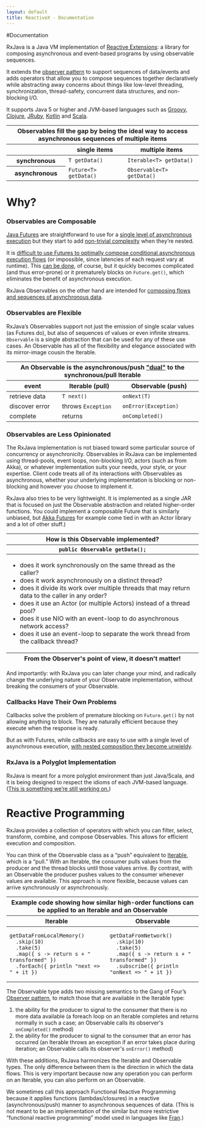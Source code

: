 ```yaml
---
layout: default
title: ReactiveX - Documentation
---
```


#Documentation

RxJava is a Java VM implementation of [Reactive Extensions](https://rx.codeplex.com): a library for composing asynchronous and event-based programs by using observable sequences.

It extends the [observer pattern](http://en.wikipedia.org/wiki/Observer_pattern) to support sequences of data/events and adds operators that allow you to compose sequences together declaratively while abstracting away concerns about things like low-level threading, synchronization, thread-safety, concurrent data structures, and non-blocking I/O.

It supports Java 5 or higher and JVM-based languages such as [Groovy](https://github.com/Netflix/RxJava/tree/master/language-adaptors/rxjava-groovy), [Clojure](https://github.com/Netflix/RxJava/tree/master/language-adaptors/rxjava-clojure), [JRuby](https://github.com/Netflix/RxJava/tree/master/language-adaptors/rxjava-jruby), [Kotlin](https://github.com/Netflix/RxJava/tree/master/language-adaptors/rxjava-kotlin) and [Scala](https://github.com/Netflix/RxJava/tree/master/language-adaptors/rxjava-scala).

<center><table>
 <thead>
  <tr><th colspan="3">Observables fill the gap by being the ideal way to access asynchronous sequences of multiple items</th></tr>
  <tr><th></th><th>single items</th><th>multiple items</th></tr>
 </thead>
 <tbody>
  <tr><th>synchronous</th><td><code>T getData()</code></td><td><code>Iterable&lt;T&gt; getData()</code></td></tr>
  <tr><th>asynchronous</th><td><code>Future&lt;T&gt; getData()</code></td><td><code>Observable&lt;T&gt; getData()</code></td></tr>
 </tbody>
</table></center>

# Why?

### Observables are Composable

<a href="http://docs.oracle.com/javase/7/docs/api/java/util/concurrent/Future.html">Java Futures</a> are straightforward to use for a <a href="https://gist.github.com/4670979">single level of asynchronous execution</a> but they start to add <a href="https://gist.github.com/4671081">non-trivial complexity</a> when they’re nested.

It is <a href="https://gist.github.com/4671081#file-futuresb-java-L163">difficult to use Futures to optimally compose conditional asynchronous execution flows</a> (or impossible, since latencies of each request vary at runtime). This <a href="http://www.amazon.com/gp/product/0321349601?ie=UTF8&tag=none0b69&linkCode=as2&camp=1789&creative=9325&creativeASIN=0321349601">can be done</a>, of course, but it quickly becomes complicated (and thus error-prone) or it prematurely blocks on `Future.get()`, which eliminates the benefit of asynchronous execution.

RxJava Observables on the other hand are intended for [composing flows and sequences of asynchronous data](https://github.com/Netflix/RxJava/wiki/How-To-Use#composition).

### Observables are Flexible

RxJava’s Observables support not just the emission of single scalar values (as Futures do), but also of sequences of values or even infinite streams. ``Observable`` is a single abstraction that can be used for any of these use cases. An Observable has all of the flexibility and elegance associated with its mirror-image cousin the Iterable.

<center><table>
 <thead>
  <tr><th colspan="3">An Observable is the asynchronous/push <a href="http://en.wikipedia.org/wiki/Dual_(category_theory)">"dual"</a> to the synchronous/pull Iterable</th></tr>
  <tr><th>event</th><th>Iterable (pull)</th><th>Observable (push)</th></tr>
 </thead>
 <tbody>
  <tr><td>retrieve data</td><td><code>T next()</code></td><td><code>onNext(T)</code></td></tr>
  <tr><td>discover error</td><td>throws <code>Exception</code></td><td><code>onError(Exception)</code></td></tr>
  <tr><td>complete</td><td>returns</td><td><code>onCompleted()</code></td></tr>
 <tbody>
</table></center>

### Observables are Less Opinionated

The RxJava implementation is not biased toward some particular source of concurrency or asynchronicity. Observables in RxJava can be implemented using thread-pools, event loops, non-blocking I/O, actors (such as from Akka), or whatever implementation suits your needs, your style, or your expertise. Client code treats all of its interactions with Observables as asynchronous, whether your underlying implementation is blocking or non-blocking and however you choose to implement it.

RxJava also tries to be very lightweight. It is implemented as a single JAR that is focused on just the Observable abstraction and related higher-order functions. You could implement a composable Future that is similarly unbiased, but <a href="http://doc.akka.io/docs/akka/2.2.0/java.html">Akka Futures</a> for example come tied in with an Actor library and a lot of other stuff.)

<center><table>
 <thead>
  <tr><th>How is this Observable implemented?</th></tr>
  <tr><th><code>public Observable<data> getData();</code></th></tr>
 </thead>
 <tfoot>
  <tr><th>From the Observer's point of view, it doesn't matter!</Th.></tr>
 </tfoot>
 <tbody>
  <tr><td><ul>
<li>does it work synchronously on the same thread as the caller?</li>
<li>does it work asynchronously on a distinct thread?</li>
<li>does it divide its work over multiple threads that may return data to the caller in any order?</li>
<li>does it use an Actor (or multiple Actors) instead of a thread pool?</li>
<li>does it use NIO with an event-loop to do asynchronous network access?</li>
<li>does it use an event-loop to separate the work thread from the callback thread?</li>
</ul></td></tr>
 </tbody>
</table></center>

And importantly: with RxJava you can later change your mind, and radically change the underlying nature of your Observable implementation, without breaking the consumers of your Observable.

### Callbacks Have Their Own Problems

Callbacks solve the problem of premature blocking on ``Future.get()`` by not allowing anything to block. They are naturally efficient because they execute when the response is ready.

But as with Futures, while callbacks are easy to use with a single level of asynchronous execution, <a href="https://gist.github.com/4677544">with nested composition they become unwieldy</a>.

### RxJava is a Polyglot Implementation

RxJava is meant for a more polyglot environment than just Java/Scala, and it is being designed to respect the idioms of each JVM-based language. (<a href="https://github.com/Netflix/RxJava/pull/304">This is something we’re still working on.</a>)

# Reactive Programming

RxJava provides a collection of operators with which you can filter, select, transform, combine, and compose Observables. This allows for efficient execution and composition.

You can think of the Observable class as a “push” equivalent to <a href="http://docs.oracle.com/javase/7/docs/api/java/lang/Iterable.html">Iterable</a>, which is a “pull.” With an Iterable, the consumer pulls values from the producer and the thread blocks until those values arrive. By contrast, with an Observable the producer pushes values to the consumer whenever values are available. This approach is more flexible, because values can arrive synchronously or asynchronously.

<center><table>
 <thead>
  <tr><th colspan="2">Example code showing how similar high-order functions can be applied to an Iterable and an Observable</th></tr>
  <tr><th>Iterable</th><th>Observable</th></tr>
 </thead>
 <tbody>
  <tr><td><pre><code>getDataFromLocalMemory()
  .skip(10)
  .take(5)
  .map({ s -> return s + " transformed" })
  .forEach({ println "next => " + it })</code></pre></td>
  <td><pre><code>getDataFromNetwork()
  .skip(10)
  .take(5)
  .map({ s -> return s + " transformed" })
  .subscribe({ println "onNext => " + it })</code></pre></td></tr>
 </tbody>
</table></center>

The Observable type adds two missing semantics to the Gang of Four’s <a href="http://en.wikipedia.org/wiki/Observer_pattern">Observer pattern</a>, to match those that are available in the Iterable type:  

1. the ability for the producer to signal to the consumer that there is no more data available (a foreach loop on an Iterable completes and returns normally in such a case; an Observable calls its observer's ``onCompleted()`` method)
1. the ability for the producer to signal to the consumer that an error has occurred (an Iterable throws an exception if an error takes place during iteration; an Observable calls its observer's ``onError()`` method)

With these additions, RxJava harmonizes the Iterable and Observable types. The only difference between them is the direction in which the data flows. This is very important because now any operation you can perform on an Iterable, you can also perform on an Observable.

We sometimes call this approach Functional Reactive Programming because it applies functions (lambdas/closures) in a reactive (asynchronous/push) manner to asynchronous sequences of data. (This is not meant to be an implementation of the similar but more restrictive “functional reactive programming” model used in languages like <a href="http://conal.net/fran/">Fran</a>.)


